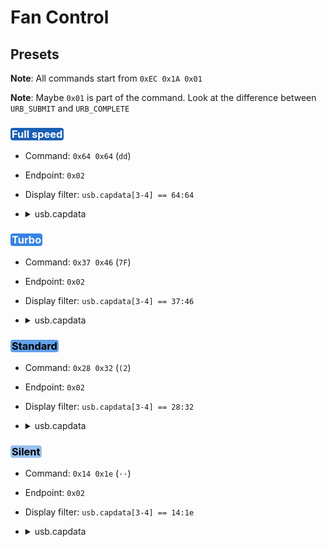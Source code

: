 <!-- markdownlint-disable MD033 -->

# Fan Control

## Presets

**Note**: All commands start from `0xEC 0x1A 0x01`

**Note**: Maybe `0x01` is part of the command. Look at the difference between `URB_SUBMIT` and `URB_COMPLETE`

### <span style="background-color:rgb(26, 95, 180); color: rgb(255, 255, 255); border-radius: 4px; padding: 0 2px 0 2px">Full speed</span>

- Command: `0x64 0x64` (`dd`)
- Endpoint: `0x02`
- Display filter: `usb.capdata[3-4] == 64:64`
- <details>
  <summary>usb.capdata</summary>

  **URB_SUBMIT**:

  ```terminal
  0000   ec 1a 01 64 64 00 00 00 00 00 00 00 00 00 00 00
  0010   00 00 00 00 00 00 00 00 00 00 00 00 00 00 00 00
  0020   00 00 00 00 00 00 00 00 00 00 00 00 00 00 00 00
  0030   00 00 00 00 00 00 00 00 00 00 00 00 00 00 00 00
  0040   00
  ```

  **URB_COMPLETE**:

  ```terminal
  0000   ec 1a 00 01 64 64 00 00 00 00 00 00 00 00 00 00
  0010   00 00 00 00 00 00 00 00 00 00 00 00 00 00 00 00
  0020   00 00 00 00 00 00 00 00 00 00 00 00 00 00 00 00
  0030   00 00 00 00 00 00 00 00 00 00 00 00 00 00 00 00
  0040   00
  ```

</details>

### <span style="background-color:rgb(53, 132, 228); color: rgb(250, 249, 248); border-radius: 4px; padding: 0 2px 0 2px">Turbo</span>

- Command: `0x37 0x46` (`7F`)
- Endpoint: `0x02`
- Display filter: `usb.capdata[3-4] == 37:46`
- <details>
  <summary>usb.capdata</summary>

  **URB_SUBMIT**:

  ```terminal
  0000   ec 1a 01 37 46 00 00 00 00 00 00 00 00 00 00 00
  0010   00 00 00 00 00 00 00 00 00 00 00 00 00 00 00 00
  0020   00 00 00 00 00 00 00 00 00 00 00 00 00 00 00 00
  0030   00 00 00 00 00 00 00 00 00 00 00 00 00 00 00 00
  0040   00
  ```

  **URB_COMPLETE**:

  ```terminal
  0000   ec 1a 00 01 37 46 00 00 00 00 00 00 00 00 00 00
  0010   00 00 00 00 00 00 00 00 00 00 00 00 00 00 00 00
  0020   00 00 00 00 00 00 00 00 00 00 00 00 00 00 00 00
  0030   00 00 00 00 00 00 00 00 00 00 00 00 00 00 00 00
  0040   00
  ```

</details>

### <span style="background-color:rgb(98, 160, 234); color: rgb(0, 0, 0); border-radius: 4px; padding: 0 2px 0 2px">Standard</span>

- Command: `0x28 0x32` (`(2`)
- Endpoint: `0x02`
- Display filter: `usb.capdata[3-4] == 28:32`
- <details>
  <summary>usb.capdata</summary>

  **URB_SUBMIT**:

  ```terminal
  0000   ec 1a 01 28 32 00 00 00 00 00 00 00 00 00 00 00
  0010   00 00 00 00 00 00 00 00 00 00 00 00 00 00 00 00
  0020   00 00 00 00 00 00 00 00 00 00 00 00 00 00 00 00
  0030   00 00 00 00 00 00 00 00 00 00 00 00 00 00 00 00
  0040   00
  ```

  **URB_COMPLETE**:

  ```terminal
  0000   ec 1a 00 01 28 32 00 00 00 00 00 00 00 00 00 00
  0010   00 00 00 00 00 00 00 00 00 00 00 00 00 00 00 00
  0020   00 00 00 00 00 00 00 00 00 00 00 00 00 00 00 00
  0030   00 00 00 00 00 00 00 00 00 00 00 00 00 00 00 00
  0040   00
  ```

</details>

### <span style="background-color:rgb(153, 193, 240); color: rgb(0, 0, 0); border-radius: 4px; padding: 0 2px 0 2px">Silent</span>

- Command: `0x14 0x1e` (`··`)
- Endpoint: `0x02`
- Display filter: `usb.capdata[3-4] == 14:1e`
- <details>
  <summary>usb.capdata</summary>

  **URB_SUBMIT**:

  ```terminal
  0000   ec 1a 01 14 1e 00 00 00 00 00 00 00 00 00 00 00
  0010   00 00 00 00 00 00 00 00 00 00 00 00 00 00 00 00
  0020   00 00 00 00 00 00 00 00 00 00 00 00 00 00 00 00
  0030   00 00 00 00 00 00 00 00 00 00 00 00 00 00 00 00
  0040   00
  ```

  **URB_COMPLETE**:

  ```terminal
  0000   ec 1a 00 01 14 1e 00 00 00 00 00 00 00 00 00 00
  0010   00 00 00 00 00 00 00 00 00 00 00 00 00 00 00 00
  0020   00 00 00 00 00 00 00 00 00 00 00 00 00 00 00 00
  0030   00 00 00 00 00 00 00 00 00 00 00 00 00 00 00 00
  0040   00
  ```

</details>
